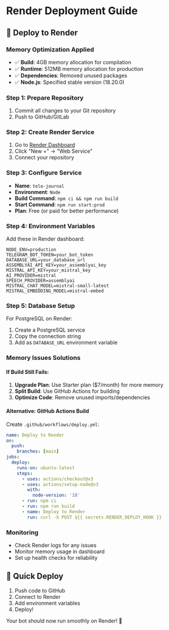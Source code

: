 # Render Deployment Guide

## 🚀 Deploy to Render

### **Memory Optimization Applied**
- ✅ **Build**: 4GB memory allocation for compilation
- ✅ **Runtime**: 512MB memory allocation for production
- ✅ **Dependencies**: Removed unused packages
- ✅ **Node.js**: Specified stable version (18.20.0)

### **Step 1: Prepare Repository**
1. Commit all changes to your Git repository
2. Push to GitHub/GitLab

### **Step 2: Create Render Service**
1. Go to [Render Dashboard](https://dashboard.render.com/)
2. Click "New +" → "Web Service"
3. Connect your repository

### **Step 3: Configure Service**
- **Name**: `tele-journal`
- **Environment**: `Node`
- **Build Command**: `npm ci && npm run build`
- **Start Command**: `npm run start:prod`
- **Plan**: Free (or paid for better performance)

### **Step 4: Environment Variables**
Add these in Render dashboard:

```
NODE_ENV=production
TELEGRAM_BOT_TOKEN=your_bot_token
DATABASE_URL=your_database_url
ASSEMBLYAI_API_KEY=your_assemblyai_key
MISTRAL_API_KEY=your_mistral_key
AI_PROVIDER=mistral
SPEECH_PROVIDER=assemblyai
MISTRAL_CHAT_MODEL=mistral-small-latest
MISTRAL_EMBEDDING_MODEL=mistral-embed
```

### **Step 5: Database Setup**
For PostgreSQL on Render:
1. Create a PostgreSQL service
2. Copy the connection string
3. Add as `DATABASE_URL` environment variable

### **Memory Issues Solutions**

#### **If Build Still Fails:**
1. **Upgrade Plan**: Use Starter plan ($7/month) for more memory
2. **Split Build**: Use GitHub Actions for building
3. **Optimize Code**: Remove unused imports/dependencies

#### **Alternative: GitHub Actions Build**
Create `.github/workflows/deploy.yml`:
```yaml
name: Deploy to Render
on:
  push:
    branches: [main]
jobs:
  deploy:
    runs-on: ubuntu-latest
    steps:
      - uses: actions/checkout@v3
      - uses: actions/setup-node@v3
        with:
          node-version: '18'
      - run: npm ci
      - run: npm run build
      - name: Deploy to Render
        run: curl -X POST ${{ secrets.RENDER_DEPLOY_HOOK }}
```

### **Monitoring**
- Check Render logs for any issues
- Monitor memory usage in dashboard
- Set up health checks for reliability

## 🎯 **Quick Deploy**
1. Push code to GitHub
2. Connect to Render
3. Add environment variables
4. Deploy!

Your bot should now run smoothly on Render! 🚀
